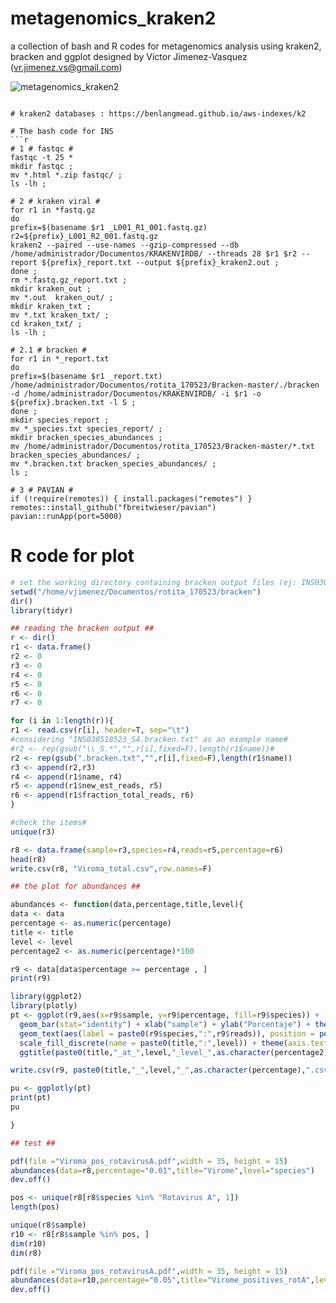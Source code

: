 # metagenomics_kraken2
a collection of bash and R codes for metagenomics analysis using kraken2, bracken and ggplot
designed by Victor Jimenez-Vasquez (vr.jimenez.vs@gmail.com)

![metagenomics_kraken2](https://github.com/Vjimenez-vasquez/metagenomics_kraken2/assets/89874227/3cfc3e29-98cd-40ca-8124-b51606ba3c2e)

```

# kraken2 databases : https://benlangmead.github.io/aws-indexes/k2

# The bash code for INS
```r
# 1 # fastqc #
fastqc -t 25 *
mkdir fastqc ; 
mv *.html *.zip fastqc/ ; 
ls -lh ; 

# 2 # kraken viral #
for r1 in *fastq.gz
do
prefix=$(basename $r1 _L001_R1_001.fastq.gz)
r2=${prefix}_L001_R2_001.fastq.gz
kraken2 --paired --use-names --gzip-compressed --db /home/administrador/Documentos/KRAKENVIRDB/ --threads 28 $r1 $r2 --report ${prefix}_report.txt --output ${prefix}_kraken2.out ;
done ;
rm *.fastq.gz_report.txt ; 
mkdir kraken_out ;
mv *.out  kraken_out/ ;
mkdir kraken_txt ; 
mv *.txt kraken_txt/ ;  
cd kraken_txt/ ; 
ls -lh ; 

# 2.1 # bracken #
for r1 in *_report.txt
do
prefix=$(basename $r1 _report.txt)
/home/administrador/Documentos/rotita_170523/Bracken-master/./bracken -d /home/administrador/Documentos/KRAKENVIRDB/ -i $r1 -o ${prefix}.bracken.txt -l S ; 
done ; 
mkdir species_report ; 
mv *_species.txt species_report/ ;
mkdir bracken_species_abundances ;  
mv /home/administrador/Documentos/rotita_170523/Bracken-master/*.txt bracken_species_abundances/ ; 
mv *.bracken.txt bracken_species_abundances/ ;
ls ; 

# 3 # PAVIAN #
if (!require(remotes)) { install.packages("remotes") }
remotes::install_github("fbreitwieser/pavian")
pavian::runApp(port=5000)
```

# R code for plot
```r
# set the working directory containing bracken output files (ej: INS030518523_S4.bracken.txt) # 
setwd("/home/vjimenez/Documentos/rotita_170523/bracken")
dir()
library(tidyr)

## reading the bracken output ## 
r <- dir()
r1 <- data.frame()
r2 <- 0
r3 <- 0 
r4 <- 0 
r5 <- 0 
r6 <- 0 
r7 <- 0 

for (i in 1:length(r)){
r1 <- read.csv(r[i], header=T, sep="\t")
#considering "INS030518523_S4.bracken.txt" as an example name#
#r2 <- rep(gsub("\\_S.*","",r[i],fixed=F),length(r1$name))#
r2 <- rep(gsub(".bracken.txt","",r[i],fixed=F),length(r1$name))
r3 <- append(r2,r3)
r4 <- append(r1$name, r4)
r5 <- append(r1$new_est_reads, r5)
r6 <- append(r1$fraction_total_reads, r6)
}

#check the items# 
unique(r3)

r8 <- data.frame(sample=r3,species=r4,reads=r5,percentage=r6)
head(r8)
write.csv(r8, "Viroma_total.csv",row.names=F)

## the plot for abundances ##

abundances <- function(data,percentage,title,level){
data <- data
percentage <- as.numeric(percentage)
title <- title
level <- level
percentage2 <- as.numeric(percentage)*100

r9 <- data[data$percentage >= percentage , ]
print(r9)

library(ggplot2)
library(plotly)
pt <- ggplot(r9,aes(x=r9$sample, y=r9$percentage, fill=r9$species)) + 
  geom_bar(stat="identity") + xlab("sample") + ylab("Porcentaje") + theme_minimal() + theme(legend.position = 'bottom') + 
  geom_text(aes(label = paste0(r9$species,":",r9$reads)), position = position_stack(vjust = 0.5), colour = "black", size = 2) + 
  scale_fill_discrete(name = paste0(title,":",level)) + theme(axis.text.x = element_text(angle = 45)) + 
  ggtitle(paste0(title,"_at_",level,"_level_",as.character(percentage2),"%_abundance"))

write.csv(r9, paste0(title,"_",level,"_",as.character(percentage),".csv"),row.names=F)

pu <- ggplotly(pt)
print(pt)
pu

}

## test ## 

pdf(file ="Viroma_pos_rotavirusA.pdf",width = 35, height = 15)
abundances(data=r8,percentage="0.01",title="Virome",level="species")
dev.off()

pos <- unique(r8[r8$species %in% "Rotavirus A", 1])
length(pos)

unique(r8$sample)
r10 <- r8[r8$sample %in% pos, ]
dim(r10)
dim(r8)

pdf(file ="Viroma_pos_rotavirusA.pdf",width = 35, height = 15)
abundances(data=r10,percentage="0.05",title="Virome_positives_rotA",level="species")
dev.off()

